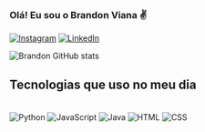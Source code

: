 ### Olá! Eu sou o Brandon Viana ✌️


[![Instagram](https://img.shields.io/badge/Instagram-E4405F?style=for-the-badge&logo=instagram&logoColor=white)](https://www.instagram.com/rodrigues_oliveira20/)
[![LinkedIn](https://img.shields.io/badge/LinkedIn-0077B5?style=for-the-badge&logo=linkedin&logoColor=white)](https://www.linkedin.com/in/brandon-rodrigues-viana/)

![Brandon GitHub stats](https://github-readme-stats.vercel.app/api?username=brandonviana&show_icons=true&theme=dracula)

## Tecnologias que uso no meu dia
<div style="diplay: inline_block"><br/>
    <img align="center" alt="Python" src="https://img.shields.io/badge/Python-14354C?style=for-the-badge&logo=python&logoColor=white"/>
    <img align="center" alt="JavaScript" src="https://img.shields.io/badge/JavaScript-F7DF1E?style=for-the-badge&logo=javascript&logoColor=black"/>
    <img align="center" alt="Java" src="https://img.shields.io/badge/Java-ED8B00?style=for-the-badge&logo=openjdk&logoColor=white"/>
    <img align="center" alt="HTML" src="https://img.shields.io/badge/HTML5-E34F26?style=for-the-badge&logo=html5&logoColor=white"/>
    <img align="center" alt="CSS" src="https://img.shields.io/badge/CSS3-1572B6?style=for-the-badge&logo=css3&logoColor=white"/>
</div><br/>
